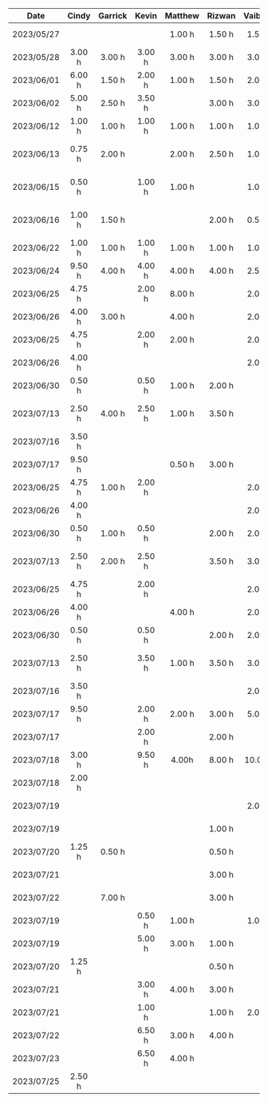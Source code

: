 |    Date    | Cindy  | Garrick | Kevin  | Matthew | Rizwan | Vaibhav |           Task            |
| :--------: | :----: | :-----: | :----: |:-------:| :----: | :-----: | :-----------------------: |
| 2023/05/27 |        |         |        | 1.00 h  | 1.50 h | 1.50 h  |    Brainstorming Ideas    |
| 2023/05/28 | 3.00 h | 3.00 h  | 3.00 h | 3.00 h  | 3.00 h | 3.00 h  |     Demo Presentation     |
| 2023/06/01 | 6.00 h | 1.50 h  | 2.00 h | 1.00 h  | 1.50 h | 2.00 h  |   D1: Project Proposal    |
| 2023/06/02 | 5.00 h | 2.50 h  | 3.50 h |         | 3.00 h | 3.00 h  |   D1: Project Proposal    |
| 2023/06/12 | 1.00 h | 1.00 h  | 1.00 h | 1.00 h  | 1.00 h | 1.00 h  |   Architectural Diagram   |
| 2023/06/13 | 0.75 h | 2.00 h  |        | 2.00 h  | 2.50 h | 1.00 h  | D2: Buddy Team Evaluation |
| 2023/06/15 | 0.50 h |         | 1.00 h | 1.00 h  |        | 1.00 h  | D2: Buddy Team Evaluation |
| 2023/06/16 | 1.00 h | 1.50 h  |        |         | 2.00 h | 0.50 h  | D2: Buddy Team Evaluation |
| 2023/06/22 | 1.00 h | 1.00 h  | 1.00 h | 1.00 h  | 1.00 h | 1.00 h  | D3: Prototype Demo (Plan) |
| 2023/06/24 | 9.50 h | 4.00 h  | 4.00 h | 4.00 h  | 4.00 h | 2.50 h  |    D3: Prototype Demo     |
| 2023/06/25 | 4.75 h |         | 2.00 h | 8.00 h  |        | 2.00 h  |    D3: Prototype Demo     |
| 2023/06/26 | 4.00 h | 3.00 h  |        | 4.00 h  |        | 2.00 h  |   Implementing Features   |
| 2023/06/25 | 4.75 h |         | 2.00 h | 2.00 h  |        | 2.00 h  |    D3: Prototype Demo     |
| 2023/06/26 | 4.00 h |         |        |         |        | 2.00 h  |   Implementing Features   |
| 2023/06/30 | 0.50 h |         | 0.50 h | 1.00 h  | 2.00 h |         |  D3: Prototype Demo Doc   |
| 2023/07/13 | 2.50 h | 4.00 h  | 2.50 h | 1.00 h  | 3.50 h |         | D4: Architectural Styles  |
| 2023/07/16 | 3.50 h |         |        |         |        |         |   Implementing Features   |
| 2023/07/17 | 9.50 h |         |        | 0.50 h  | 3.00 h |         |   Implementing Features   |
| 2023/06/25 | 4.75 h | 1.00 h  | 2.00 h |         |        | 2.00 h  |    D3: Prototype Demo     |
| 2023/06/26 | 4.00 h |         |        |         |        | 2.00 h  |   Implementing Features   |
| 2023/06/30 | 0.50 h | 1.00 h  | 0.50 h |         | 2.00 h | 2.00 h  |  D3: Prototype Demo Doc   |
| 2023/07/13 | 2.50 h | 2.00 h  | 2.50 h |         | 3.50 h | 3.00 h  | D4: Architectural Styles  |
| 2023/06/25 | 4.75 h |         | 2.00 h |         |        | 2.00 h  |    D3: Prototype Demo     |
| 2023/06/26 | 4.00 h |         |        | 4.00 h  |        | 2.00 h  |   Implementing Features   |
| 2023/06/30 | 0.50 h |         | 0.50 h |         | 2.00 h | 2.00 h  |  D3: Prototype Demo Doc   |
| 2023/07/13 | 2.50 h |         | 3.50 h | 1.00 h  | 3.50 h | 3.00 h  | D4: Architectural Styles  |
| 2023/07/16 | 3.50 h |         |        |         |        | 2.00 h  |   Implementing Features   |
| 2023/07/17 | 9.50 h |         | 2.00 h | 2.00 h  | 3.00 h | 5.00 h  |   Implementing Features   |
| 2023/07/17 |        |         | 2.00 h |         | 2.00 h |         |    D5: Design Patterns    |
| 2023/07/18 | 3.00 h |         | 9.50 h |  4.00h  | 8.00 h | 10.00 h |   Implementing Features   |
| 2023/07/18 | 2.00 h |         |        |         |        |         |    D5: Design Patterns    |
| 2023/07/19 |        |         |        |         |        | 2.00 h  |    D5: Design Patterns    |
| 2023/07/19 |        |         |        |         | 1.00 h |         |   Implementing Features   |
| 2023/07/20 | 1.25 h | 0.50 h  |        |         | 0.50 h |         |    D5: Design Patterns    |
| 2023/07/21 |        |         |        |         | 3.00 h |         |   Implementing Features   |
| 2023/07/22 |        | 7.00 h  |        |         | 3.00 h |         |   Implementing Features   |
| 2023/07/19 |        |         | 0.50 h | 1.00 h  |        | 1.00 h  |    D5: Design Patterns    |
| 2023/07/19 |        |         | 5.00 h | 3.00 h  | 1.00 h |         |   Implementing Features   |
| 2023/07/20 | 1.25 h |         |        |         | 0.50 h |         |    D5: Design Patterns    |
| 2023/07/21 |        |         | 3.00 h | 4.00 h  | 3.00 h |         |   Implementing Features   |
| 2023/07/21 |        |         | 1.00 h |         | 1.00 h | 2.00 h  |    D5: Design Patterns    |
| 2023/07/22 |        |         | 6.50 h | 3.00 h  | 4.00 h |         |   Implementing Features   |
| 2023/07/23 |        |         | 6.50 h | 4.00 h  |        |         |   Implementing Features   |
| 2023/07/25 | 2.50 h |         |        |         |        |         |   D6: Final Presentation  |
